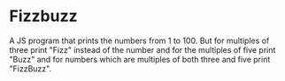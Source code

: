 # Fizzbuzz
A JS program that prints the numbers from 1 to 100.  But for multiples of three print "Fizz" instead of the number and for the multiples of five print "Buzz" and for numbers which are multiples of both three and five print "FizzBuzz".
